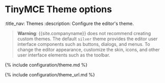 # TinyMCE Theme options
:title_nav: Themes
:description: Configure the editor's theme.

> **Warning**: {{site.companyname}} does not recommend creating custom themes. The default `silver` theme provides the editor user interface components such as buttons, dialogs, and menus. To change the editor appearance, customize the skin, icons, and other user interface elements such as the toolbar.

{% include configuration/theme.md %}

{% include configuration/theme_url.md %}

